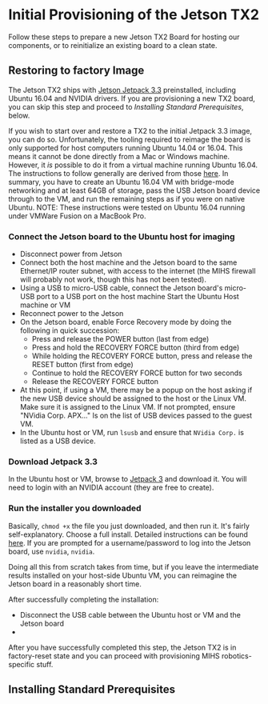 # Initial Provisioning of the Jetson TX2

Follow these steps to prepare a new Jetson TX2 Board for hosting our components, or to reinitialize an existing board to a clean state.
## Restoring to factory Image

The Jetson TX2 ships with [Jetson Jetpack 3.3](https://developer.nvidia.com/embedded/downloads#?search=jetpack%203.3) preinstalled, including  Ubuntu 16.04 and NVIDIA drivers. If you are provisioning a new TX2 board, you can skip this step and proceed to *Installing Standard Prerequisites*, below.

If you wish to start over and restore a TX2 to the initial Jetpack 3.3 image, you can do so. Unfortunately, the tooling required to reimage the board is only supported for host computers running Ubuntu 14.04 or 16.04. This means it cannot be done directly from a Mac or Windows machine. However, it *is* possible to do it from a virtual machine running Ubuntu 16.04. The instructions to follow generally are derived from those [here](https://devtalk.nvidia.com/default/topic/1023934/jetson-tx1/jetpack-install-from-an-ubuntu-vm-host-on-a-mac/). In summary, you have to create an Ubuntu 16.04 VM with bridge-mode networking and at least 64GB of storage, pass the USB Jetson board device through to the VM, and run the remaining steps as if you were on native Ubuntu. NOTE: These instructions were tested on Ubuntu 16.04 running under VMWare Fusion on a MacBook Pro.

### Connect the Jetson board to the Ubuntu host for imaging
* Disconnect power from Jetson
* Connect both the host machine and the Jetson board to the same   Ethernet/IP router subnet, with access to the internet (the MIHS firewall will probably not work, though this has not been tested).
* Using a USB to micro-USB cable, connect the Jetson board's micro-USB port to a USB port on the host machine
Start the Ubuntu Host machine or VM
* Reconnect power to the Jetson
* On the Jetson board, enable Force Recovery mode by doing the following in quick succession:
    * Press and release the POWER button (last from edge)
    * Press and hold the RECOVERY FORCE button (third from edge)
    * While holding the RECOVERY FORCE button, press and release the RESET button (first from edge)
    * Continue to hold the RECOVERY FORCE button for two seconds
    * Release the RECOVERY FORCE button
* At this point, if using a VM, there may be a popup on the host asking if the new USB device should be assigned to the host or the Linux VM. Make sure it is assigned to the Linux VM. If not prompted, ensure "NVidia Corp. APX..." Is on the list of USB devices passed to the guest VM.
* In the Ubuntu host or VM, run `lsusb` and ensure that  `NVidia Corp.` is listed as a USB device.

### Download Jetpack 3.3
In the Ubuntu host or VM, browse to [Jetpack 3](https://developer.nvidia.com/embedded/downloads#?search=jetpack%203.3) and download it. You will need to login with an NVIDIA account (they are free to create).

### Run the installer you downloaded
Basically, `chmod +x` the file you just downloaded, and then run it. It's fairly self-explanatory. Choose a full install. Detailed instructions can be found [here](https://docs.nvidia.com/jetpack-l4t/3.1/index.html#developertools/mobile/jetpack/l4t/3.1/jetpack_l4t_install.htm). If you are prompted for a username/password to log into the Jetson board, use `nvidia`, `nvidia`.

Doing all this from scratch takes from time, but if you leave the intermediate results installed on your host-side Ubuntu VM, you can reimagine the Jetson board in a reasonably short time.

After successfully completing the installation:
* Disconnect the USB cable between the Ubuntu host or VM and the Jetson board
* 
After you have successfully completed this step, the Jetson TX2 is in factory-reset state and you can proceed with provisioning MIHS robotics-specific stuff.

## Installing Standard Prerequisites

